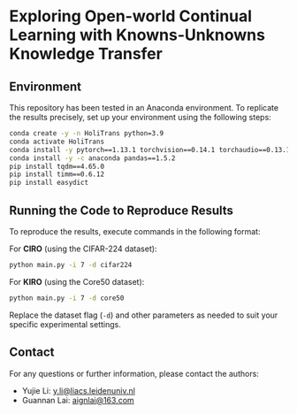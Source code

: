 # Exploring Open-world Continual Learning with Knowns-Unknowns Knowledge Transfer

## Environment

This repository has been tested in an Anaconda environment. To replicate the results precisely, set up your environment using the following steps:

```bash
conda create -y -n HoliTrans python=3.9
conda activate HoliTrans
conda install -y pytorch==1.13.1 torchvision==0.14.1 torchaudio==0.13.1 pytorch-cuda=11.7 -c pytorch -c nvidia
conda install -y -c anaconda pandas==1.5.2
pip install tqdm==4.65.0
pip install timm==0.6.12
pip install easydict
```

## Running the Code to Reproduce Results

To reproduce the results, execute commands in the following format:

For **CIRO** (using the CIFAR-224 dataset):

```bash
python main.py -i 7 -d cifar224
```

For **KIRO** (using the Core50 dataset):

```bash
python main.py -i 7 -d core50
```

Replace the dataset flag (`-d`) and other parameters as needed to suit your specific experimental settings.

## Contact

For any questions or further information, please contact the authors:

- Yujie Li: [y.li@liacs.leidenuniv.nl](mailto:y.li@liacs.leidenuniv.nl)
- Guannan Lai: [aignlai@163.com](mailto:aignlai@163.com)

